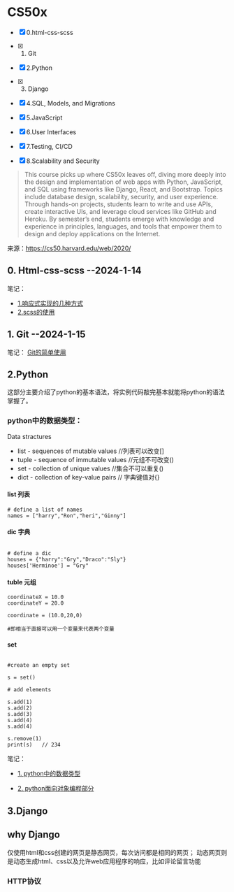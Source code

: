 # CS50x

- [x] 0.html-css-scss
 - [x] 1. Git
 - [x] 2.Python
 - [x] 3. Django
 - [x] 4.SQL, Models, and Migrations
 - [x] 5.JavaScript
 - [x] 6.User Interfaces
 - [x] 7.Testing, CI/CD
 - [x] 8.Scalability and Security



> This course picks up where CS50x leaves off, diving more deeply into the design and implementation of web apps with Python, JavaScript, and SQL using frameworks like Django, React, and Bootstrap. Topics include database design, scalability, security, and user experience. Through hands-on projects, students learn to write and use APIs, create interactive UIs, and leverage cloud services like GitHub and Heroku. By semester’s end, students emerge with knowledge and experience in principles, languages, and tools that empower them to design and deploy applications on the Internet.

来源：https://cs50.harvard.edu/web/2020/




## 0. Html-css-scss  --2024-1-14

笔记：
* [1.响应式实现的几种方式](https://github.com/QiYongchuan/MyGitBlog/issues/75#issue-2082904484)
* [2.scss的使用](https://github.com/QiYongchuan/MyGitBlog/issues/74#issue-2082902740)


## 1. Git   --2024-1-15

 笔记：
 [Git的简单使用](https://github.com/QiYongchuan/MyGitBlog/issues/73#issue-2082900526)
 
## 2.Python

这部分主要介绍了python的基本语法，将实例代码敲完基本就能将python的语法掌握了。


### python中的数据类型：

Data stractures

* list - sequences of mutable values   //列表可以改变[]
* tuple - sequence of immutable values //元组不可改变()
* set - collection of unique values    //集合不可以重复()
* dict - collection of key-value pairs  // 字典键值对{}
#### list 列表
```
# define a list of names
names = ["harry","Ron","heri","Ginny"]

```

#### dic 字典
```

# define a dic
houses = {"harry":"Gry","Draco":"Sly"}
houses['Herminoe'] = "Gry"
```

#### tuble 元组
```
coordinateX = 10.0
coordinateY = 20.0

coordinate = (10.0,20,0)

#即相当于直接可以用一个变量来代表两个变量

```

#### set 
```

#create an empty set

s = set() 

# add elements

s.add(1)
s.add(2)
s.add(3)
s.add(4)
s.add(4)

s.remove(1)
print(s)   // 234

```

笔记：

* [1. python中的数据类型](https://github.com/QiYongchuan/MyGitBlog/issues/79#issue-2116621624)

 * [2. python面向对象编程部分](https://github.com/QiYongchuan/MyGitBlog/issues/78#issue-2116620522)


## 3.Django

## why Django

仅使用html和css创建的网页是静态网页，每次访问都是相同的网页；
动态网页则是动态生成html、css以及允许web应用程序的响应，比如评论留言功能

### HTTP协议


 




